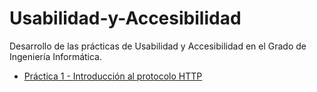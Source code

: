 # Usabilidad-y-Accesibilidad
Desarrollo de las prácticas de Usabilidad y Accesibilidad en el Grado de Ingeniería Informática.

* [Práctica 1 - Introducción al protocolo HTTP](https://github.com/raulrgueztorres-ull/Usabilidad-y-Accesibilidad/tree/master/P1%20-%20Introduccion%20al%20protocolo%20HTTP)
